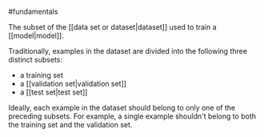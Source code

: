 #fundamentals

The subset of the [[data set or dataset|dataset]] used to train a [[model|model]].

Traditionally, examples in the dataset are divided into the following three
distinct subsets:

<ul>
<li>a training set</li>
<li>a [[validation set|validation set]]</li>
<li>a [[test set|test set]]</li>
</ul>

Ideally, each example in the dataset should belong to only one of the
preceding subsets. For example, a single example shouldn&#39;t belong to
both the training set and the validation set.

